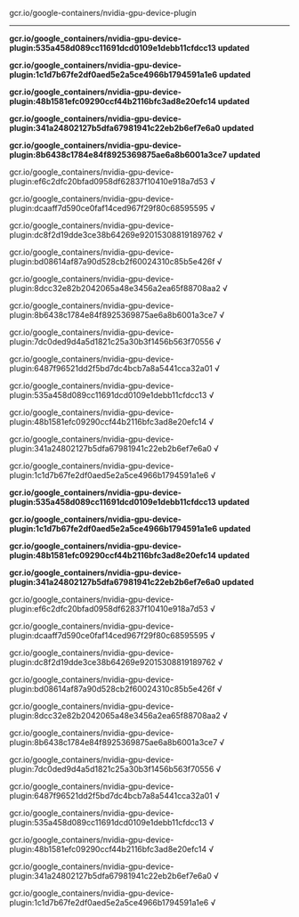 gcr.io/google-containers/nvidia-gpu-device-plugin 

----
**gcr.io/google_containers/nvidia-gpu-device-plugin:535a458d089cc11691dcd0109e1debb11cfdcc13 updated**

**gcr.io/google_containers/nvidia-gpu-device-plugin:1c1d7b67fe2df0aed5e2a5ce4966b1794591a1e6 updated**

**gcr.io/google_containers/nvidia-gpu-device-plugin:48b1581efc09290ccf44b2116bfc3ad8e20efc14 updated**

**gcr.io/google_containers/nvidia-gpu-device-plugin:341a24802127b5dfa67981941c22eb2b6ef7e6a0 updated**

**gcr.io/google_containers/nvidia-gpu-device-plugin:8b6438c1784e84f8925369875ae6a8b6001a3ce7 updated**

gcr.io/google_containers/nvidia-gpu-device-plugin:ef6c2dfc20bfad0958df62837f10410e918a7d53 √

gcr.io/google_containers/nvidia-gpu-device-plugin:dcaaff7d590ce0faf14ced967f29f80c68595595 √

gcr.io/google_containers/nvidia-gpu-device-plugin:dc8f2d19dde3ce38b64269e92015308819189762 √

gcr.io/google_containers/nvidia-gpu-device-plugin:bd08614af87a90d528cb2f60024310c85b5e426f √

gcr.io/google_containers/nvidia-gpu-device-plugin:8dcc32e82b2042065a48e3456a2ea65f88708aa2 √

gcr.io/google_containers/nvidia-gpu-device-plugin:8b6438c1784e84f8925369875ae6a8b6001a3ce7 √

gcr.io/google_containers/nvidia-gpu-device-plugin:7dc0ded9d4a5d1821c25a30b3f1456b563f70556 √

gcr.io/google_containers/nvidia-gpu-device-plugin:6487f96521dd2f5bd7dc4bcb7a8a5441cca32a01 √

gcr.io/google_containers/nvidia-gpu-device-plugin:535a458d089cc11691dcd0109e1debb11cfdcc13 √

gcr.io/google_containers/nvidia-gpu-device-plugin:48b1581efc09290ccf44b2116bfc3ad8e20efc14 √

gcr.io/google_containers/nvidia-gpu-device-plugin:341a24802127b5dfa67981941c22eb2b6ef7e6a0 √

gcr.io/google_containers/nvidia-gpu-device-plugin:1c1d7b67fe2df0aed5e2a5ce4966b1794591a1e6 √

**gcr.io/google_containers/nvidia-gpu-device-plugin:535a458d089cc11691dcd0109e1debb11cfdcc13 updated**

**gcr.io/google_containers/nvidia-gpu-device-plugin:1c1d7b67fe2df0aed5e2a5ce4966b1794591a1e6 updated**

**gcr.io/google_containers/nvidia-gpu-device-plugin:48b1581efc09290ccf44b2116bfc3ad8e20efc14 updated**

**gcr.io/google_containers/nvidia-gpu-device-plugin:341a24802127b5dfa67981941c22eb2b6ef7e6a0 updated**

gcr.io/google_containers/nvidia-gpu-device-plugin:ef6c2dfc20bfad0958df62837f10410e918a7d53 √

gcr.io/google_containers/nvidia-gpu-device-plugin:dcaaff7d590ce0faf14ced967f29f80c68595595 √

gcr.io/google_containers/nvidia-gpu-device-plugin:dc8f2d19dde3ce38b64269e92015308819189762 √

gcr.io/google_containers/nvidia-gpu-device-plugin:bd08614af87a90d528cb2f60024310c85b5e426f √

gcr.io/google_containers/nvidia-gpu-device-plugin:8dcc32e82b2042065a48e3456a2ea65f88708aa2 √

gcr.io/google_containers/nvidia-gpu-device-plugin:8b6438c1784e84f8925369875ae6a8b6001a3ce7 √

gcr.io/google_containers/nvidia-gpu-device-plugin:7dc0ded9d4a5d1821c25a30b3f1456b563f70556 √

gcr.io/google_containers/nvidia-gpu-device-plugin:6487f96521dd2f5bd7dc4bcb7a8a5441cca32a01 √

gcr.io/google_containers/nvidia-gpu-device-plugin:535a458d089cc11691dcd0109e1debb11cfdcc13 √

gcr.io/google_containers/nvidia-gpu-device-plugin:48b1581efc09290ccf44b2116bfc3ad8e20efc14 √

gcr.io/google_containers/nvidia-gpu-device-plugin:341a24802127b5dfa67981941c22eb2b6ef7e6a0 √

gcr.io/google_containers/nvidia-gpu-device-plugin:1c1d7b67fe2df0aed5e2a5ce4966b1794591a1e6 √

